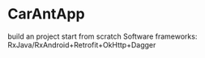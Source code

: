 # CarAntApp
build an project start from scratch
Software frameworks: RxJava/RxAndroid+Retrofit+OkHttp+Dagger
